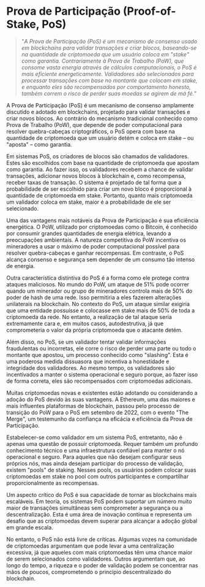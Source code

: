 # Prova de Participação (Proof-of-Stake, PoS)

>"*A Prova de Participação (PoS) é um mecanismo de consenso usado em blockchains para validar transações e criar blocos, baseando-se na quantidade de criptomoeda que um usuário coloca em "stake" como garantia. Contrariamente à Prova de Trabalho (PoW), que consome vasta energia através de cálculos computacionais, o PoS é mais eficiente energeticamente. Validadores são selecionados para processar transações com base no montante que colocam em stake, e enquanto eles são recompensados por comportamento honesto, também correm o risco de perder suas moedas se agirem de má fé.*"

A Prova de Participação (PoS) é um mecanismo de consenso amplamente discutido e adotado em blockchains, projetado para validar transações e criar novos blocos. Ao contrário do mecanismo tradicional conhecido como Prova de Trabalho (PoW), que depende de poder computacional para resolver quebra-cabeças criptográficos, o PoS opera com base na quantidade de criptomoeda que um usuário detém e coloca em stake – ou "aposta" – como garantia.

Em sistemas PoS, os criadores de blocos são chamados de validadores. Estes são escolhidos com base na quantidade de criptomoeda que apostam como garantia. Ao fazer isso, os validadores recebem a chance de validar transações, adicionar novos blocos à blockchain e, como recompensa, receber taxas de transação. O sistema é projetado de tal forma que a probabilidade de ser escolhido para criar um novo bloco é proporcional à quantidade de criptomoeda em stake. Portanto, quanto mais criptomoeda um validador coloca em stake, maior é a probabilidade de ele ser selecionado.

Uma das vantagens mais notáveis da Prova de Participação é sua eficiência energética. O PoW, utilizado por criptomoedas como o Bitcoin, é conhecido por consumir grandes quantidades de energia elétrica, levando a preocupações ambientais. A natureza competitiva do PoW incentiva os mineradores a usar o máximo de poder computacional possível para resolver quebra-cabeças e ganhar recompensas. Em contraste, o PoS alcança consenso e segurança sem depender de um consumo tão intenso de energia.

Outra característica distintiva do PoS é a forma como ele protege contra ataques maliciosos. No mundo do PoW, um ataque de 51% pode ocorrer quando um minerador ou grupo de mineradores controla mais de 50% do poder de hash de uma rede. Isso permitiria a eles fazerem alterações unilaterais na blockchain. No contexto do PoS, um ataque similar exigiria que uma entidade possuísse e colocasse em stake mais de 50% de toda a criptomoeda da rede. No entanto, a realização de tal ataque seria extremamente cara e, em muitos casos, autodestrutiva, já que comprometeria o valor da própria criptomoeda que o atacante detém.

Além disso, no PoS, se um validador tentar validar informações fraudulentas ou incorretas, ele corre o risco de perder uma parte ou todo o montante que apostou, um processo conhecido como "slashing". Esta é uma poderosa medida dissuasora que incentiva a honestidade e integridade dos validadores. Ao mesmo tempo, os validadores são incentivados a manter o sistema operacional e seguro porque, ao fazer isso de forma correta, eles são recompensados com criptomoedas adicionais.

Muitas criptomoedas novas e existentes estão adotando ou considerando a adoção do PoS devido às suas vantagens. A Ethereum, uma das maiores e mais influentes plataformas de blockchain, passou pelo processo de transição do PoW para o PoS em setembro de 2022, com o evento "The Merge", um testemunho da confiança na eficácia e eficiência da Prova de Participação.

Estabelecer-se como validador em um sistema PoS, entretanto, não é apenas uma questão de possuir criptomoeda. Requer também um profundo conhecimento técnico e uma infraestrutura confiável para manter o nó operacional e seguro. Para aqueles que não desejam configurar seus próprios nós, mas ainda desejam participar do processo de validação, existem "pools" de staking. Nesses pools, os usuários podem colocar suas criptomoedas em stake no pool com outros participantes e compartilhar proporcionalmente as recompensas.

Um aspecto crítico do PoS é sua capacidade de tornar as blockchains mais escaláveis. Em teoria, os sistemas PoS podem suportar um número muito maior de transações simultâneas sem comprometer a segurança ou a descentralização. Esta é uma área de inovação contínua e representa um desafio que as criptomoedas devem superar para alcançar a adoção global em grande escala.

No entanto, o PoS não está livre de críticas. Algumas vozes na comunidade de criptomoedas argumentam que pode levar a uma centralização excessiva, já que aqueles com mais criptomoedas têm uma chance maior de serem selecionados como validadores. Outros argumentam que, ao longo do tempo, a riqueza e o poder de validação podem se concentrar nas mãos de poucos, comprometendo o princípio descentralizado do blockchain.